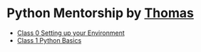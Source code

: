 # Python Mentorship by [Thomas](https://github.com/thomas007g)

- [Class 0 Setting up your Environment](0.html)
- [Class 1 Python Basics](0.html)